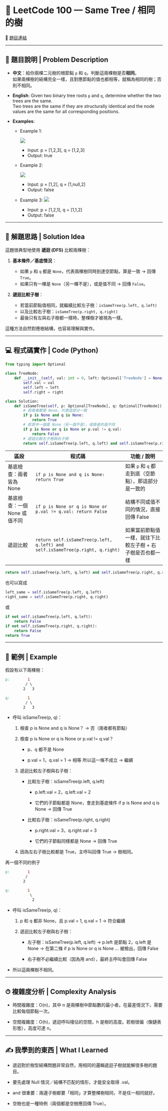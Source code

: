 # 🌲 LeetCode 100 — Same Tree / 相同的樹
🔗 [題目連結](https://leetcode.com/problems/same-tree/)

---

## 📄 題目說明 | Problem Description

- **中文**：給你兩棵二元樹的根節點 `p` 和 `q`，判斷這兩棵樹是否**相同**。  
  如果兩棵樹的結構完全一樣，且對應節點的值也都相等，就稱為相同的樹；否則不相同。

- **English**: Given two binary tree roots `p` and `q`, determine whether the two trees are the same.  
  Two trees are the same if they are structurally identical and the node values are the same for all corresponding positions.

- **Examples**:
    - Example 1:

        ![](../images/100_ex1.jpg)

        - Input: p = [1,2,3], q = [1,2,3]
        - Output: true

    - Example 2:

        ![](../images/100_ex2.jpg)

        - Input: p = [1,2], q = [1,null,2]
        - Output: false

    - Example 3:
        ![](../images/100_ex3.jpg)

        - Input: p = [1,2,1], q = [1,1,2]
        - Output: false
        
---

## 🧠 解題思路 | Solution Idea

這題很典型地使用 **遞迴 (DFS)** 比較兩棵樹：

1. **基本條件／基底情況**：
   - 如果 `p` 和 `q` 都是 `None`，代表兩棵樹同時到達空節點，算是一致 → 回傳 `True`。
   - 如果只有一棵是 `None`（另一棵不是），或是值不同 → 回傳 `False`。

2. **遞迴比較子樹**：
   - 若當前節點值相同，就繼續比較左子樹：`isSameTree(p.left, q.left)`  
   - 以及比較右子樹：`isSameTree(p.right, q.right)`  
   - 最後只有左與右子樹都一樣時，整棵樹才被視為一樣。

這種方法自然對應樹結構，也容易理解與實作。

---

## 💻 程式碼實作 | Code (Python)

```python
from typing import Optional

class TreeNode:
    def __init__(self, val: int = 0, left: Optional['TreeNode'] = None, right: Optional['TreeNode'] = None):
        self.val = val
        self.left = left
        self.right = right

class Solution:
    def isSameTree(self, p: Optional[TreeNode], q: Optional[TreeNode]) -> bool:
        # 若兩者都是 None，代表這部分一致
        if p is None and q is None:
            return True
        # 若其中一個是 None（另一個不是），或兩者的值不同
        if p is None or q is None or p.val != q.val:
            return False
        # 遞迴比較左子樹與右子樹
        return self.isSameTree(p.left, q.left) and self.isSameTree(p.right, q.right)
```
| 區段                | 程式碼                                                                            | 功能 / 說明                         |
| ----------------- | ------------------------------------------------------------------------------ | ------------------------------- |
| 基底檢查：兩者皆為 None    | `if p is None and q is None: return True`                                      | 如果 `p` 和 `q` 都走到底（空節點），那這部分是一致的 |
| 基底檢查：一個 None 或值不同 | `if p is None or q is None or p.val != q.val: return False`                    | 結構不同或值不同的情況，直接回傳 False          |
| 遞迴比較              | `return self.isSameTree(p.left, q.left) and self.isSameTree(p.right, q.right)` | 如果當前節點值一樣，就往下比較左子樹 + 右子樹是否也都一樣  |

```python
return self.isSameTree(p.left, q.left) and self.isSameTree(p.right, q.right)
```
也可以寫成
```python
left_same = self.isSameTree(p.left, q.left)
right_same = self.isSameTree(p.right, q.right)
```
或
```python
if not self.isSameTree(p.left, q.left):
    return False
if not self.isSameTree(p.right, q.right):
    return False
return True
```

---

## 🧪 範例 | Example

假設有以下兩棵樹：
```makefile
p:        1
         / \
        2   3

q:        1
         / \
        2   3
```
- 呼叫 isSameTree(p, q)：

    1. 檢查 p is None and q is None？ → 否（兩者都有節點）

    2. 檢查 p is None or q is None or p.val != q.val？

        - p、q 都不是 None

        - p.val = 1，q.val = 1 → 相等
            所以這一條不成立 → 繼續

    3. 遞迴比較左子樹與右子樹：

        - 比較左子樹：isSameTree(p.left, q.left)

            - p.left.val = 2，q.left.val = 2

            - 它們的子節點都是 None，會走到基底條件 if p is None and q is None → 回傳 True

        - 比較右子樹：isSameTree(p.right, q.right)

            - p.right.val = 3，q.right.val = 3

            - 它們的子節點同樣都是 None → 回傳 True

    4. 因為左右子樹比較都是 True，主呼叫回傳 True → 樹相同。

再一個不同的例子
```makefile
p:        1
         /
        2

q:        1
           \
            2
```
- 呼叫 isSameTree(p, q)：

    1. p 和 q 都非 None，且 p.val = 1, q.val = 1 → 符合繼續

    2. 遞迴比較左子樹與右子樹：

        - 左子樹：isSameTree(p.left, q.left) → p.left 是節點 2，q.left 是 None → 在第二條 if p is None or q is None ... 被檢出，回傳 False

        - 右子樹不必繼續比較（因為用 and），最終主呼叫會回傳 False

- 所以這兩棵樹不相同。

---

## ⏱ 複雜度分析 | Complexity Analysis

- 時間複雜度：O(n)，其中 n 是兩棵樹中節點數的最小者。在最差情況下，需要比較每個節點一次。

- 空間複雜度：O(h)，遞迴呼叫棧佔的空間，h 是樹的高度。若樹很偏（像鏈表形態），高度可達 n。

---

## ✍️ 我學到的東西 | What I Learned

- 遞迴對於樹型結構問題非常自然，用相同的邏輯遞迴子樹就能解很多樹的題目。

- 要先處理 Null 情況／結構不匹配的情形，才能安全取得 .val。

- and 很重要：兩邊子樹都要「相同」才算整棵樹相同，不是任一相同就好。

- 空樹也是一種特例（兩個都是空樹應回傳 True）。